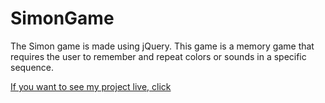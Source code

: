 # SimonGame
 The Simon game is made using jQuery. This game is a memory game that requires the user to remember and repeat colors or sounds in a specific sequence. 
 
[If you want to see my project live, click](https://buketsenol.github.io/SimonGame/)
